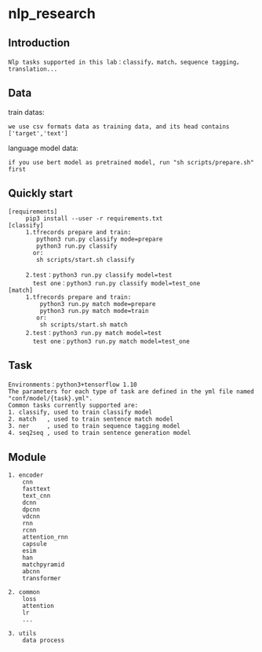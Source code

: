 # nlp_research


## Introduction
  
    Nlp tasks supported in this lab：classify，match，sequence tagging，translation...

## Data
train datas:

    we use csv formats data as training data, and its head contains ['target','text']

language model data:

    if you use bert model as pretrained model, run "sh scripts/prepare.sh" first

## Quickly start
    [requirements]
         pip3 install --user -r requirements.txt
    [classify]
         1.tfrecords prepare and train:
            python3 run.py classify mode=prepare
            python3 run.py classify 
           or:
            sh scripts/start.sh classify
         
         2.test：python3 run.py classify model=test
           test one：python3 run.py classify model=test_one
    [match]
         1.tfrecords prepare and train:
             python3 run.py match mode=prepare
             python3 run.py match mode=train
            or:
             sh scripts/start.sh match
         2.test：python3 run.py match model=test
           test one：python3 run.py match model=test_one
## Task

    Environments：python3+tensorflow 1.10
    The parameters for each type of task are defined in the yml file named "conf/model/{task}.yml".
    Common tasks currently supported are:
    1. classify, used to train classify model
    2. match   , used to train sentence match model
    3. ner     , used to train sequence tagging model
    4. seq2seq , used to train sentence generation model

## Module

    1. encoder
        cnn
        fasttext
        text_cnn
        dcnn
        dpcnn
        vdcnn
        rnn        
        rcnn
        attention_rnn
        capsule
        esim
        han
        matchpyramid
        abcnn
        transformer
  
    2. common 
        loss
        attention
        lr
        ...
    
    3. utils
        data process
